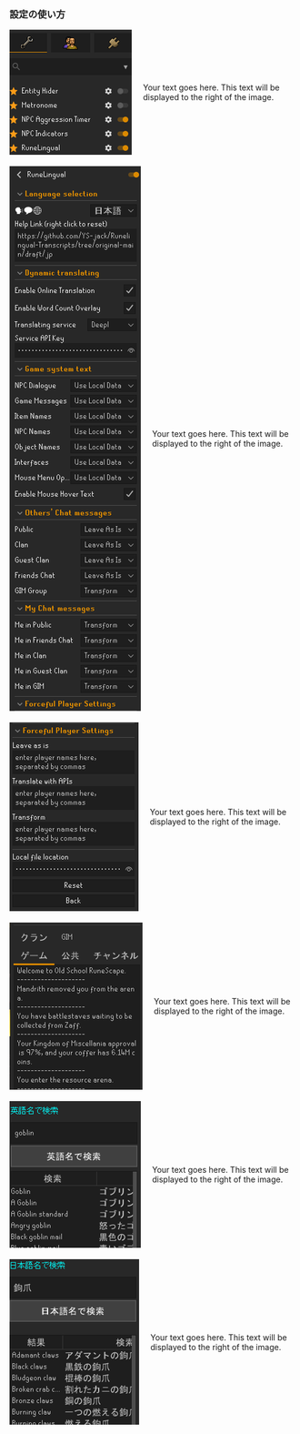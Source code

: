 ### 設定の使い方

<div style="display: flex; align-items: center; margin-bottom: 20px;">
  <img src="images/installed_plugins.png" alt="Image" style="margin-right: 20px;"/>
  <p>Your text goes here. This text will be displayed to the right of the image.</p>
</div>

<div style="display: flex; align-items: center; margin-bottom: 20px;">
  <img src="images/config_part1.png" alt="Image" style="margin-right: 20px;"/>
  <p>Your text goes here. This text will be displayed to the right of the image.</p>
</div>

<div style="display: flex; align-items: center; margin-bottom: 20px;">
  <img src="images/config_part2.png" alt="Image" style="margin-right: 20px;"/>
  <p>Your text goes here. This text will be displayed to the right of the image.</p>
</div>

<div style="display: flex; align-items: center; margin-bottom: 20px;">
  <img src="images/chat_logs.png" alt="Image" style="margin-right: 20px;"/>
  <p>Your text goes here. This text will be displayed to the right of the image.</p>
</div>

<div style="display: flex; align-items: center; margin-bottom: 20px;">
  <img src="images/search_english.png" alt="Image" style="margin-right: 20px;"/>
  <p>Your text goes here. This text will be displayed to the right of the image.</p>
</div>

<div style="display: flex; align-items: center; margin-bottom: 20px;">
  <img src="images/search_foreign.png" alt="Image" style="margin-right: 20px;"/>
  <p>Your text goes here. This text will be displayed to the right of the image.</p>
</div>
